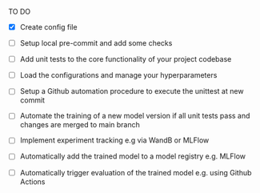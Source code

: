 TO DO 


- [x] Create config file
- [ ] Setup local pre-commit and add some checks
- [ ] Add unit tests to the core functionality of your project codebase
- [ ] Load the configurations and manage your hyperparameters
- [ ] Setup a Github automation procedure to execute the unittest at new commit
- [ ] Automate the training of a new model version if all unit tests pass and changes are merged to main branch
- [ ] Implement experiment tracking e.g via WandB or MLFlow
- [ ] Automatically add the trained model to a model registry e.g. MLFlow
- [ ] Automatically trigger evaluation of the trained model e.g. using Github Actions


